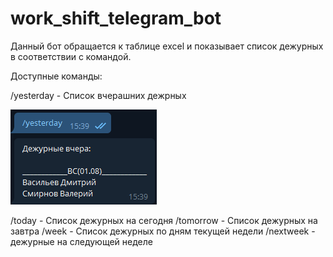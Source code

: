 # work_shift_telegram_bot

Данный бот обращается к таблице excel и показывает список дежурных в соответствии с командой.

Доступные команды:

/yesterday - Список вчерашних дежрных

![](https://github.com/maxim-ch1/work_shift_telegram_bot/blob/main/screenshots/yesterday.png)

/today - Список дежурных на сегодня
/tomorrow - Список дежурных на завтра
/week - Список дежурных по дням текущей недели
/nextweek - дежурные на следующей неделе

